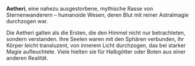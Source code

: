**Aetheri**, eine nahezu ausgestorbene, mythische Rasse von Sternenwanderern – humanoide Wesen, deren Blut mit reiner Astralmagie durchzogen war.

Die Aetheri galten als die Ersten, die den Himmel nicht nur betrachteten, sondern verstanden. Ihre Seelen waren mit den Sphären verbunden, ihr Körper leicht transluzent, von innerem Licht durchzogen, das bei starker Magie aufleuchtete. Viele hielten sie für Halbgötter oder Boten aus einer anderen Realität.